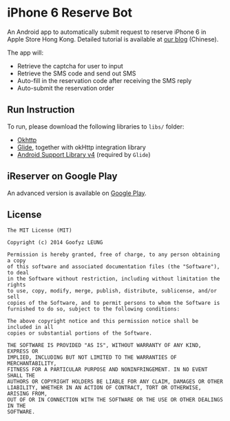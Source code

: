 iPhone 6 Reserve Bot
===================
An Android app to automatically submit request to reserve iPhone 6 in Apple Store Hong Kong.
Detailed tutorial is available at [our blog](http://blog.30sparks.com/iphone-reserve-bot-tutorial/?utm_source=github&utm_medium=web&utm_campaign=ibot) (Chinese).

The app will:

* Retrieve the captcha for user to input
* Retrieve the SMS code and send out SMS
* Auto-fill in the reservation code after receiving the SMS reply
* Auto-submit the reservation order

Run Instruction
---------------
To run, please download the following libraries to `libs/` folder:

* [Okhttp](http://square.github.io/okhttp)
* [Glide](https://github.com/bumptech/glide), together with okHttp integration library
* [Android Support Library v4](http://developer.android.com/tools/support-library/index.html) (required by `Glide`)

iReserver on Google Play
------------------------
An advanced version is available on [Google Play](https://play.google.com/store/apps/details?id=com.thirtysparks.ireserver?utm_source=github&utm_medium=web&utm_campaign=ibot).

License
-------
    The MIT License (MIT)

    Copyright (c) 2014 Goofyz LEUNG

    Permission is hereby granted, free of charge, to any person obtaining a copy
    of this software and associated documentation files (the "Software"), to deal
    in the Software without restriction, including without limitation the rights
    to use, copy, modify, merge, publish, distribute, sublicense, and/or sell
    copies of the Software, and to permit persons to whom the Software is
    furnished to do so, subject to the following conditions:

    The above copyright notice and this permission notice shall be included in all
    copies or substantial portions of the Software.

    THE SOFTWARE IS PROVIDED "AS IS", WITHOUT WARRANTY OF ANY KIND, EXPRESS OR
    IMPLIED, INCLUDING BUT NOT LIMITED TO THE WARRANTIES OF MERCHANTABILITY,
    FITNESS FOR A PARTICULAR PURPOSE AND NONINFRINGEMENT. IN NO EVENT SHALL THE
    AUTHORS OR COPYRIGHT HOLDERS BE LIABLE FOR ANY CLAIM, DAMAGES OR OTHER
    LIABILITY, WHETHER IN AN ACTION OF CONTRACT, TORT OR OTHERWISE, ARISING FROM,
    OUT OF OR IN CONNECTION WITH THE SOFTWARE OR THE USE OR OTHER DEALINGS IN THE
    SOFTWARE.
